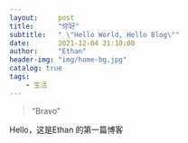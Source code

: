 ```yaml
---
layout:     post
title:      "你好"
subtitle:   " \"Hello World, Hello Blog\""
date:       2021-12-04 21:10:00
author:     "Ethan"
header-img: "img/home-bg.jpg"
catalog: true
tags:
    - 生活
---
```


> “Bravo”


Hello，这是Ethan 的第一篇博客

